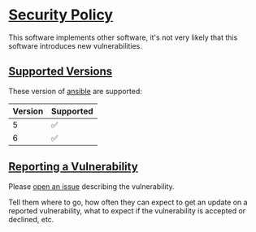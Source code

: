 # [Security Policy](#security-policy)

This software implements other software, it's not very likely that this software introduces new vulnerabilities.

## [Supported Versions](#supported-versions)

These version of [ansible](https://pypi.org/project/ansible/) are supported:

| Version | Supported          |
| ------- | ------------------ |
| 5       | :white_check_mark: |
| 6       | :white_check_mark: |

## [Reporting a Vulnerability](#reporting-a-vulnarability)

Please [open an issue](https://github.com/buluma/ansible-role-firewall/issues) describing the vulnerability.

Tell them where to go, how often they can expect to get an update on a
reported vulnerability, what to expect if the vulnerability is accepted or
declined, etc.
